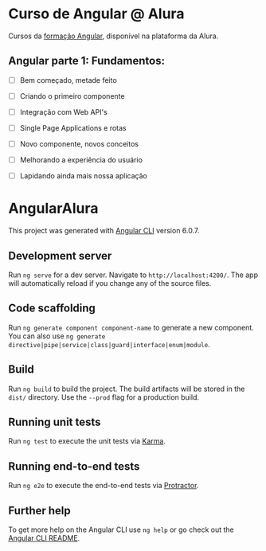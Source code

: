 # Curso de Angular @ Alura
Cursos da [formação Angular](https://cursos.alura.com.br/formacao-angular), disponível na plataforma da Alura.

## Angular parte 1: Fundamentos:
- [ ] Bem começado, metade feito
- [ ] Criando o primeiro componente
- [ ] Integração com Web API's
- [ ] Single Page Applications e rotas
- [ ] Novo componente, novos conceitos
- [ ] Melhorando a experiência do usuário
- [ ] Lapidando ainda mais nossa aplicação



# AngularAlura

This project was generated with [Angular CLI](https://github.com/angular/angular-cli) version 6.0.7.

## Development server

Run `ng serve` for a dev server. Navigate to `http://localhost:4200/`. The app will automatically reload if you change any of the source files.

## Code scaffolding

Run `ng generate component component-name` to generate a new component. You can also use `ng generate directive|pipe|service|class|guard|interface|enum|module`.

## Build

Run `ng build` to build the project. The build artifacts will be stored in the `dist/` directory. Use the `--prod` flag for a production build.

## Running unit tests

Run `ng test` to execute the unit tests via [Karma](https://karma-runner.github.io).

## Running end-to-end tests

Run `ng e2e` to execute the end-to-end tests via [Protractor](http://www.protractortest.org/).

## Further help

To get more help on the Angular CLI use `ng help` or go check out the [Angular CLI README](https://github.com/angular/angular-cli/blob/master/README.md).
